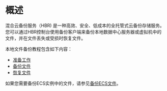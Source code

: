 # 概述

混合云备份服务（HBR\) 是一种高效、安全、低成本的全托管式云备份存储服务。您可以通过HBR控制台使用备份客户端来备份本地数据中心服务器或虚拟机中的文件，并在文件丢失或受损时恢复文件。

本地文件备份教程包含如下内容：

-   [准备工作]()
-   [备份文件]()
-   [恢复文件]()

如果您需要备份ECS实例中的文件，请参见[备份ECS文件](/cn.zh-CN/ECS备份教程/ECS文件备份（新版）/备份ECS文件.md)。

